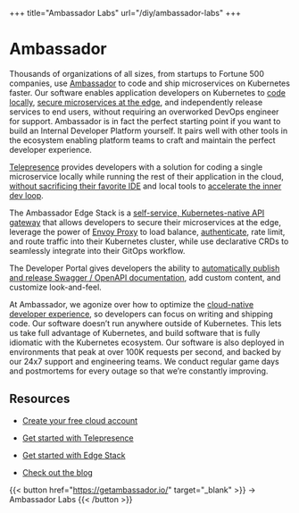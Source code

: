 +++
title="Ambassador Labs"
url="/diy/ambassador-labs" 
+++

# Ambassador 

Thousands of organizations of all sizes, from startups to Fortune 500 companies, use [Ambassador](https://www.getambassador.io/) to code and ship microservices on Kubernetes faster. Our software enables application developers on Kubernetes to [code locally](https://www.getambassador.io/use-case/local-kubernetes-development/), [secure microservices at the edge](https://www.getambassador.io/products/edge-stack/), and independently release services to end users, without requiring an overworked DevOps engineer for support. Ambassador is in fact the perfect starting point if you want to build an Internal Developer Platform yourself. It pairs well with other tools in the ecosystem enabling platform teams to craft and maintain the perfect developer experience.

[Telepresence](https://www.getambassador.io/products/telepresence/) provides developers with a solution for coding a single microservice locally while running the rest of their application in the cloud, [without sacrificing their favorite IDE](https://www.getambassador.io/resources/kubernetes-local-dev-toolkit/) and local tools to [accelerate the inner dev loop](https://www.getambassador.io/use-case/local-kubernetes-development/).

The Ambassador Edge Stack is a [self-service, Kubernetes-native API gateway](https://www.getambassador.io/products/edge-stack/) that allows developers to secure their microservices at the edge, leverage the power of [Envoy Proxy](https://www.getambassador.io/learn/envoy-proxy/) to load balance, [authenticate](https://www.getambassador.io/use-case/authentication/), rate limit, and route traffic into their Kubernetes cluster, while use declarative CRDs to seamlessly integrate into their GitOps workflow.

The Developer Portal gives developers the ability to [automatically publish and release Swagger / OpenAPI documentation](https://www.getambassador.io/products/developer-portal/), add custom content, and customize look-and-feel.

At Ambassador, we agonize over how to optimize the [cloud-native developer experience](https://blog.getambassador.io/optimizing-cloud-native-development-workflows-combining-skaffold-telepresence-and-argocd-8774d12bf22f), so developers can focus on writing and shipping code. Our software doesn’t run anywhere outside of Kubernetes. This lets us take full advantage of Kubernetes, and build software that is fully idiomatic with the Kubernetes ecosystem. Our software is also deployed in environments that peak at over 100K requests per second, and backed by our 24x7 support and engineering teams. We conduct regular game days and postmortems for every outage so that we’re constantly improving.

## Resources

* [Create your free cloud account](https://app.getambassador.io/auth/realms/production/protocol/openid-connect/auth?client_id=ambassador&redirect_uri=https%3A%2F%2Fapp.getambassador.io%2F.ambassador%2Foauth2%2Fredirection-endpoint&response_type=code&scope=email+openid+profile&state=658bab1b44b8b694da334193b388604a395a30104658f2b548ae7277e78b39bf%3Ahttps%3A%2F%2Fapp.getambassador.io%2Fcloud%2Fpreview)

* [Get started with Telepresence](https://www.getambassador.io/docs/latest/telepresence/quick-start/)

* [Get started with Edge Stack](https://www.getambassador.io/docs/latest/tutorials/getting-started/)

* [Check out the blog](https://blog.getambassador.io/)

{{< button href="https://getambassador.io/" target="_blank" >}}
-> Ambassador Labs 
{{< /button >}}
